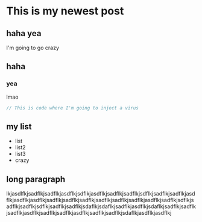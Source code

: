 # This is my newest post
## haha yea
I'm going to go crazy

## haha
### yea
lmao

```typescript
// This is code where I'm going to inject a virus
```

## my list
- list
- list2
- list3
- crazy

## long paragraph
lkjasdlfkjsadflkjsadflkjasdflkjsdflkjasdflkjsadflkjsadflkjsdflkjsadflkjsadflkjasdflkjasdflkjasdflkjsadflkjsadflkjsadflkjsadflkjsadflkjsadflkjasdflkjsadflkjsdflkjsadflkjsadflkjsdflkjsadflkjsadflkjsdaflkjsdaflkjsadflkjasdflkjsdaflkjsadflkjsadflkjsadflkjasdflkjsadflkjsadflkjasdflkjsadflkjsadflkjsdaflkjasdflkjasdflkj